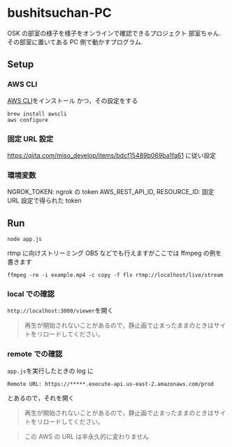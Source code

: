 # bushitsuchan-PC

OSK の部室の様子を様子をオンラインで確認できるプロジェクト 部室ちゃん.
その部室に置いてある PC 側で動かすプログラム.

## Setup

### AWS CLI

[AWS CLI](https://aws.amazon.com/jp/cli/)をインストール
かつ，その設定をする

```bash=
brew install awscli
aws configure
```

### 固定 URL 設定

https://qiita.com/miso_develop/items/bdcf15489b069ba1fa61 に従い設定

### 環境変数

NGROK_TOKEN: ngrok の token
AWS_REST_API_ID, RESOURCE_ID: 固定 URL 設定で得られた token

## Run

```bash=
node app.js
```

rtmp に向けストリーミング
OBS などでも行えますがここでは ffmpeg の例を書きます

```bash=
ffmpeg -re -i example.mp4 -c copy -f flv rtmp://localhost/live/stream
```

### local での確認

`http://localhost:3000/viewer`を開く

> 再生が開始されないことがあるので，静止画で止まったままのときはサイトをリロードしてください。

### remote での確認

`app.js`を実行したときの log に

```text=
Remote URL: https://*****.execute-api.us-east-2.amazonaws.com/prod
```

とあるので，それを開く

> 再生が開始されないことがあるので，静止画で止まったままのときはサイトをリロードしてください。

> この AWS の URL は半永久的に変わりません
